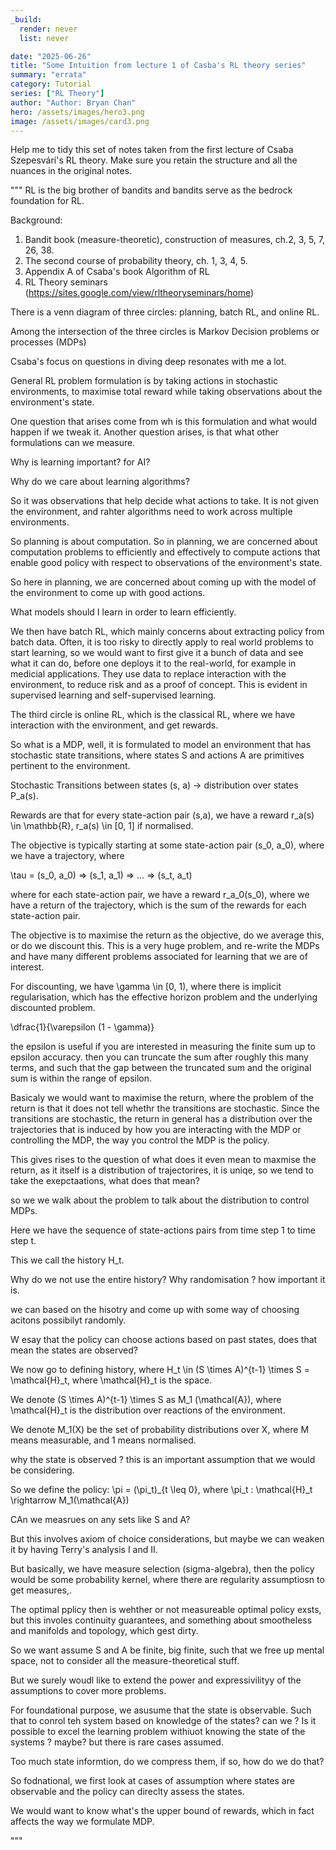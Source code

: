```yaml
---
_build:
  render: never
  list: never

date: "2025-06-26"
title: "Some Intuition from lecture 1 of Casba's RL theory series"
summary: "errata"
category: Tutorial
series: ["RL Theory"]
author: "Author: Bryan Chan"
hero: /assets/images/hero3.png
image: /assets/images/card3.png
---
```


Help me to tidy this set of notes taken from the first lecture of Csaba Szepesvári's RL theory. Make sure you retain the structure and all the nuances in the original notes.

"""
RL is the big brother of bandits and bandits serve as the bedrock foundation for RL.

Background:
1. Bandit book (measure-theoretic), construction of measures, ch.2, 3, 5, 7, 26, 38.
2. The second course of probability theory, ch. 1, 3, 4, 5.
3. Appendix A of Csaba's book Algorithm of RL
4. RL Theory seminars (https://sites.google.com/view/rltheoryseminars/home)


There is a venn diagram of three circles: planning, batch RL, and online RL.

Among the intersection of the three circles is Markov Decision problems or processes (MDPs)

Csaba's focus on questions in diving deep resonates with me a lot.


General RL problem formulation is by taking actions in stochastic environments, to maximise total reward while taking observations about the environment's state.

One question that arises come from wh is this formulation and what would happen if we tweak it. Another question arises, is that what other formulations can we measure.

Why is learning important? for AI?


Why do we care about learning algorithms?

So it was observations that help decide what actions to take. It is not given the environment, and rahter algorithms need to work across multiple environments.

So planning is about computation. So in planning, we are concerned about computation problems to efficiently and effectively to compute actions that enable good policy with respect to observations of the environment's state.

So here in planning, we are concerned about coming up with the model of the environment to come up with good actions.

What models should I learn in order to learn efficiently.

We then have batch RL, which mainly concerns about extracting policy from batch data. Often, it is too risky to directly apply to real world problems to start learning, so we would want to first give it a bunch of data and see what it can do, before one deploys it to the real-world, for example in medicial applications. They use data to replace interaction with the environment, to reduce risk and as a proof of concept. This is evident in supervised learning and self-supervised learning.

The third circle is online RL, which is the classical RL, where we have interaction with the environment, and get rewards.

So what is a MDP, well, it is formulated to model an environment that has stochastic state transitions, where states S and actions A are primitives pertinent to the environment.

Stochastic Transitions between states (s, a) -> distribution over states P_a(s).

Rewards are that for every state-action pair (s,a), we have a reward r_a(s) \in \mathbb{R}, r_a(s) \in [0, 1] if normalised.


The objective is typically starting at some state-action pair (s_0, a_0), where we have a trajectory, where 

\tau = (s_0, a_0) => (s_1, a_1) => ... => (s_t, a_t)

where for each state-action pair, we have a reward r_a_0(s_0), where 
we have a return of the trajectory, which is the sum of the rewards for each state-action pair.

The objective is to maximise the return as the objective, do we average this, or do we discount this. This is a very huge problem, and re-write the MDPs and have many different problems associated for learning that we are of interest. 

For discounting, we have \gamma \in [0, 1), where there is implicit regularisation, which has the effective horizon problem and the underlying discounted problem.

\dfrac{1}{\varepsilon (1 - \gamma)}

the epsilon is useful if you are interested in measuring the finite sum up to epsilon accuracy. then you can truncate the sum after roughly this many terms, and such that the gap between the truncated sum and the original sum is within the range of epsilon.


Basicaly we would want to maximise the return, where the problem of the return is that it does not tell whethr the transitions are stochastic. 
Since the transitions are stochastic, the return in general has a distribution over the trajectories that is induced by how you are interacting with the MDP or controlling the MDP, the way you control the MDP is the policy.

This gives rises to the question of what does it even mean to maxmise the return, as it itself is a distribution of trajectorires, it is uniqe, so we tend to take the exepctaations, what does that mean?

so we we walk about the problem to talk about the distribution to control MDPs.

Here we have the sequence of state-actions pairs from time step 1 to time step t. 

This we call the history H_t.

Why do we not use the entire history? Why randomisation ? how important it is.


we can based on the hisotry and come up with some way of choosing acitons possibilyt randomly.


W esay that the policy can choose actions based on past states, does that mean the states are observed?


We now go to defining history, where H_t \in (S \times A)^{t-1} \times S = \mathcal{H}_t, where \mathcal{H}_t is the space.

We denote (S \times A)^{t-1} \times S as M_1 (\mathcal{A}), where \mathcal{H}_t is the distribution over reactions of the environment.


We denote M_1(X) be the set of probability distributions over X, where M means measurable, and 1 means normalised.


why the state is observed ? this is an important assumption that we would be considering.

So we define the policy: \pi = (\pi_t)_{t \leq 0}, where \pi_t : \mathcal{H}_t \rightarrow M_1(\mathcal{A})


CAn we measrues on any sets like S and A?

But this involves axiom of choice considerations, but maybe we can weaken it by having Terry's analysis I and II.

But basically, we have measure selection (sigma-algebra), then the policy would be some probability kernel, where there are regularity assumptiosn to get measures,.

The optimal pplicy then is wehther or not measureable optimal policy exsts, but this involes continuity guarantees, and something about smootheless and manifolds and topology, which gest dirty.

So we want assume S and A be finite, big finite, such that we free up mental space, not to consider all the measure-theoretical stuff.

But we surely woudl like to extend the power and expressivilityy of the assumptions to cover more problems.

For foundational purpose, we asusume that the state is observable. Such that to conrol teh system based on knowledge of the states? can we ? Is it possible to excel the learning problem withiuot knowing the state of the systems ? maybe? but there is rare cases assumed.

Too much state informtion, do we compress them, if so, how do we do that?


So fodnational, we first look at cases of assumption where states are observable and the policy can direclty assess the states.


We would want to know what's the upper bound of rewards, which in fact affects the way we formulate MDP.

"""
